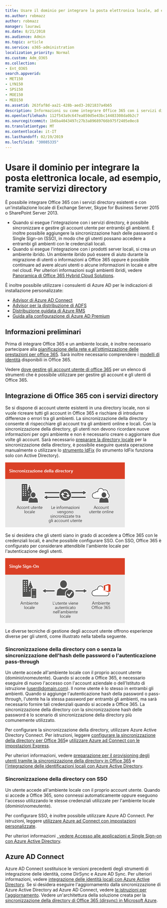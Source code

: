 ```yaml
---
title: Usare il dominio per integrare la posta elettronica locale, ad esempio, tramite servizi directory
ms.author: robmazz
author: robmazz
manager: laurawi
ms.date: 8/21/2018
ms.audience: Admin
ms.topic: article
ms.service: o365-administration
localization_priority: Normal
ms.custom: Adm_O365
ms.collection:
- Ent_O365
search.appverid:
- MET150
- LYN150
- SPS150
- MOE150
- MED150
ms.assetid: 263faf8d-aa21-428b-aed3-2021837a4b65
description: Informazioni su come integrare Office 365 con i servizi directory esistenti.
ms.openlocfilehash: 112f543a9c647ea850d5e43bc14483308da0b2c7
ms.sourcegitcommit: 1b6ba4043497c27b3a89689766b975f2405e0ec8
ms.translationtype: MT
ms.contentlocale: it-IT
ms.lasthandoff: 02/19/2019
ms.locfileid: "30085335"
---
```

# <a name="office-365-integration-with-on-premises-environments"></a>Usare il dominio per integrare la posta elettronica locale, ad esempio, tramite servizi directory

È possibile integrare Office 365 con i servizi directory esistenti e con un'installazione locale di Exchange Server, Skype for Business Server 2015 o SharePoint Server 2013.
  
 - Quando si esegue l'integrazione con i servizi directory, è possibile sincronizzare e gestire gli account utente per entrambi gli ambienti. È inoltre possibile aggiungere la sincronizzazione hash delle password o Single Sign-on (SSO), in modo che gli utenti possano accedere a entrambi gli ambienti con le credenziali locali.
 - Quando si esegue l'integrazione con i prodotti server locali, si crea un ambiente ibrido. Un ambiente ibrido può essere di aiuto durante la migrazione di utenti o informazioni a Office 365 oppure è possibile continuare ad avere alcuni utenti o alcune informazioni in locale e altre nel cloud. Per ulteriori informazioni sugli ambienti ibridi, vedere [Panoramica di Office 365 Hybrid Cloud Solutions](https://support.office.com/article/59616fab-acdb-40e9-b414-cf0c965c80b7).

È inoltre possibile utilizzare i consulenti di Azure AD per le indicazioni di installazione personalizzate:
- [Advisor di Azure AD Connect](https://aka.ms/aadconnectpwsync)
- [Advisor per la distribuzione di ADFS](https://aka.ms/adfsguidance)
- [Distribuzione guidata di Azure RMS](https://aka.ms/azuremsguidance)
- [Guida alla configurazione di Azure AD Premium](https://aka.ms/aadpguidance)
   
## <a name="before-you-begin"></a>Informazioni preliminari
Prima di integrare Office 365 e un ambiente locale, è inoltre necessario partecipare alla [pianificazione della rete e all'ottimizzazione delle prestazioni per office 365](network-planning-and-performance.md). Sarà inoltre necessario comprendere i [modelli di identità](about-office-365-identity.md) disponibili in Office 365. 

Vedere [dove gestire gli account utente di office 365](manage-office-365-accounts.md) per un elenco di strumenti che è possibile utilizzare per gestire gli account e gli utenti di Office 365. 
  
## <a name="integrate-office-365-with-directory-services"></a>Integrazione di Office 365 con i servizi directory
Se si dispone di account utente esistenti in una directory locale, non si vuole ricreare tutti gli account in Office 365 e rischiare di introdurre differenze o errori tra gli ambienti. La sincronizzazione della directory consente di rispecchiare gli account tra gli ambienti online e locali. Con la sincronizzazione della directory, gli utenti non devono ricordare nuove informazioni per ogni ambiente e non è necessario creare o aggiornare due volte gli account. Sarà necessario [preparare la directory locale](prepare-for-directory-synchronization.md) per la sincronizzazione della directory, è possibile eseguire questa operazione manualmente o utilizzare lo [strumento IdFix](install-and-run-idfix.md) (lo strumento IdFix funziona solo con Active Directory). 
  
![Utilizzare la sincronizzazione della directory per mantenere sincronizzate le informazioni sugli account utente locali e online](media/a64af0d0-9be6-46b1-8727-277e683abf5e.png)
  
Se si desidera che gli utenti siano in grado di accedere a Office 365 con le credenziali locali, è anche possibile configurare SSO. Con SSO, Office 365 è configurato per considerare attendibile l'ambiente locale per l'autenticazione degli utenti.
  
![Con Single Sign-on, lo stesso account è disponibile sia negli ambienti locali che in quelli online](media/d76235f2-8a53-405e-b8ef-dfa4cfc208b8.png)
  
Le diverse tecniche di gestione degli account utente offrono esperienze diverse per gli utenti, come illustrato nella tabella seguente.
 
### <a name="directory-synchronization-with-or-without-password-hash-synchronization-or-pass-through-authentication"></a>**Sincronizzazione della directory con o senza la sincronizzazione dell'hash delle password o l'autenticazione pass-through**
Un utente accede all'ambiente locale con il proprio account utente (dominio\nomeutente). Quando si accede a Office 365, è necessario eseguire di nuovo l'accesso con l'account aziendale o dell'Istituto di istruzione (user@domain.com). Il nome utente è lo stesso in entrambi gli ambienti. Quando si aggiunge l'autenticazione hash della password o pass-through, l'utente ha la stessa password per entrambi gli ambienti, ma sarà necessario fornire tali credenziali quando si accede a Office 365. La sincronizzazione della directory con la sincronizzazione hash delle password è lo scenario di sincronizzazione della directory più comunemente utilizzato.

Per configurare la sincronizzazione della directory, utilizzare Azure Active Directory Connect. Per istruzioni, leggere [configurare la sincronizzazione della directory per Office 365](set-up-directory-synchronization.md)e [utilizzare Azure ad Connect con le impostazioni Express](https://go.microsoft.com/fwlink/p/?LinkId=698537).

Per ulteriori informazioni, vedere [preparazione per il provisioning degli utenti tramite la sincronizzazione della directory in Office 365](prepare-for-directory-synchronization.md) e [l'integrazione delle identificazioni locali con Azure Active Directory](https://go.microsoft.com/fwlink/?LinkId=518101).

### <a name="directory-synchronization-with-sso"></a>**Sincronizzazione della directory con SSO**
Un utente accede all'ambiente locale con il proprio account utente. Quando si accede a Office 365, sono connessi automaticamente oppure eseguono l'accesso utilizzando le stesse credenziali utilizzate per l'ambiente locale (dominio\nomeutente).

Per configurare SSO, è inoltre possibile utilizzare Azure AD Connect. Per istruzioni, leggere [utilizzare Azure ad Connect con impostazioni personalizzate](https://go.microsoft.com/fwlink/p/?LinkID=698430).

Per ulteriori informazioni [, vedere Accesso alle applicazioni e Single Sign-on con Azure Active Directory](https://go.microsoft.com/fwlink/p/?LinkId=698604).

## <a name="azure-ad-connect"></a>Azure AD Connect
Azure AD Connect sostituisce le versioni precedenti degli strumenti di integrazione delle identità, come DirSync e Azure AD Sync. Per ulteriori informazioni, vedere [integrazione delle identità locali con Azure Active Directory](https://go.microsoft.com/fwlink/p/?LinkId=527969). Se si desidera eseguire l'aggiornamento dalla sincronizzazione di Azure Active Directory ad Azure AD Connect, vedere [le istruzioni per l'aggiornamento](https://go.microsoft.com/fwlink/p/?LinkId=733240). Vedere un'architettura della soluzione creata per la [sincronizzazione della directory di Office 365 (dirsync) in Microsoft Azure](https://go.microsoft.com/fwlink/?LinkId=517887).